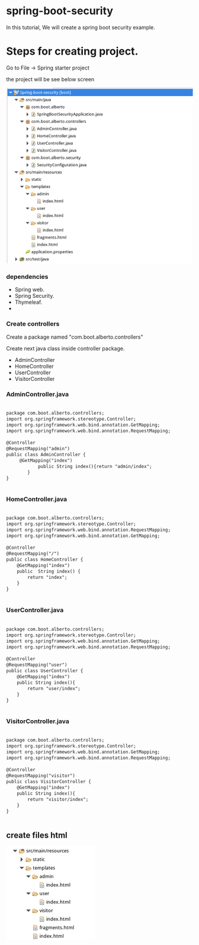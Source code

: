 # spring-boot-security
<p>In this tutorial, We will create a spring boot security example.</p>
<h1>Steps for creating project.</h1>
<p> Go to File -> Spring starter project</p>
<p>the project will be see below screen</p>

![security_01](Pictures/security_01.png)
<h3>dependencies</h3>
<ul>
 <li>Spring web.</li>
 <li>Spring Security.</li>
 <li>Thymeleaf.<li>
</ul>
<h3>Create controllers</h3>
<p>Create a package named "com.boot.alberto.controllers"</p>
<p>Create next java class inside controller package.</p>
<ul>
    <li>AdminController</li>
    <li>HomeController</li>
    <li>UserController</li>
    <li>VisitorController</li>
</ul>
<h3>AdminController.java</h3>



<pre>
    <code>
package com.boot.alberto.controllers;
import org.springframework.stereotype.Controller;
import org.springframework.web.bind.annotation.GetMapping;
import org.springframework.web.bind.annotation.RequestMapping;

@Controller
@RequestMapping("admin")
public class AdminController {
	 @GetMapping("index")
	 		public String index(){return "admin/index";
	    }
}
    </code>
</pre>

<h3>HomeController.java</h3>

<pre>
    <code>
package com.boot.alberto.controllers;
import org.springframework.stereotype.Controller;
import org.springframework.web.bind.annotation.RequestMapping;
import org.springframework.web.bind.annotation.GetMapping;

@Controller
@RequestMapping("/")
public class HomeController {
	@GetMapping("index")
	public  String index() {
		return "index";
	}	
}
    </code>
</pre>

<h3>UserController.java</h3>

<pre>
    <code>
package com.boot.alberto.controllers;
import org.springframework.stereotype.Controller;
import org.springframework.web.bind.annotation.GetMapping;
import org.springframework.web.bind.annotation.RequestMapping;

@Controller
@RequestMapping("user")
public class UserController {
	@GetMapping("index")
    public String index(){
        return "user/index";
    }
}
    </code>
</pre>

<h3>VisitorController.java</h3>


<pre>
    <code>
package com.boot.alberto.controllers;
import org.springframework.stereotype.Controller;
import org.springframework.web.bind.annotation.GetMapping;
import org.springframework.web.bind.annotation.RequestMapping;

@Controller
@RequestMapping("visitor")
public class VisitorController {	
	@GetMapping("index")
    public String index(){
        return "visitor/index";
    }
}
    </code>
</pre>

<h2>create files html</h2>

![security_02](Pictures/security_02.png)


